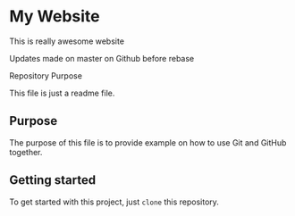 # My Website

This is really awesome website


Updates made on master on Github before rebase

Repository Purpose

This file is just a readme file.

## Purpose

The purpose of this file is to provide example
on how to use Git and GitHub together.

## Getting started
To get started with this project, just `clone` this repository.
